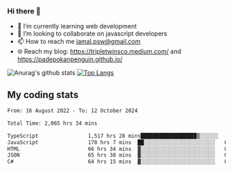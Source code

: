 ### Hi there 👋

<!--
**padepokanpenguin/padepokanpenguin** is a ✨ _special_ ✨ repository because its `README.md` (this file) appears on your GitHub profile.
-->

- 🌱 I’m currently learning  web development
- 👯 I’m looking to collaborate on javascript developers
- 📫 How to reach me jamal.psw@gmail.com
- 🌐 Reach my blog:
   https://tripletwinsco.medium.com/ and
   https://padepokanpenguin.github.io/

![Anurag's github stats](https://github-readme-stats.vercel.app/api?username=padepokanpenguin&count_private=true&disable_animations=false&show_icons=true&theme=default)
[![Top Langs](https://github-readme-stats.vercel.app/api/top-langs/?username=padepokanpenguin&theme=default&layout=compact)](https://github.com/padepokanpenguin)

## My coding stats

<!--START_SECTION:waka-->

```txt
From: 16 August 2022 - To: 12 October 2024

Total Time: 2,065 hrs 34 mins

TypeScript                1,517 hrs 28 mins██████████████████▒░░░░░░   73.47 %
JavaScript                178 hrs 7 mins  ██░░░░░░░░░░░░░░░░░░░░░░░   08.62 %
HTML                      66 hrs 34 mins  ▓░░░░░░░░░░░░░░░░░░░░░░░░   03.22 %
JSON                      65 hrs 38 mins  ▓░░░░░░░░░░░░░░░░░░░░░░░░   03.18 %
C#                        64 hrs 15 mins  ▓░░░░░░░░░░░░░░░░░░░░░░░░   03.11 %
```

<!--END_SECTION:waka-->


